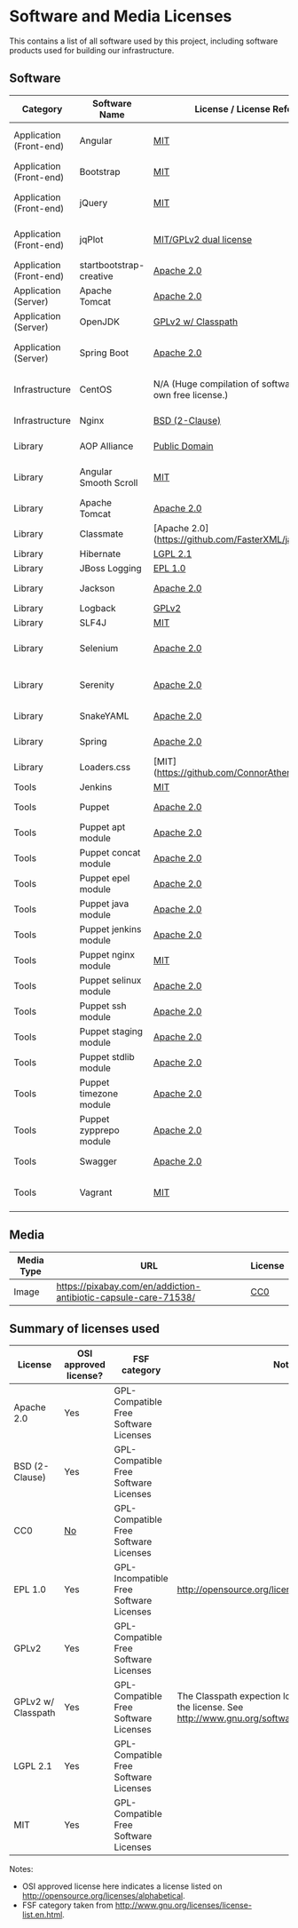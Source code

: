 # Software and Media Licenses

This contains a list of all software used by this project,
including software products used for building our infrastructure.

## Software

| Category                | Software Name           | License / License Reference                                                                                   | Purpose                        |
|-------------------------|-------------------------|---------------------------------------------------------------------------------------------------------------|--------------------------------|
| Application (Front-end) | Angular                 | [MIT](https://github.com/angular/angular.js/blob/master/LICENSE)                                              | Front-end MVC framework        |
| Application (Front-end) | Bootstrap               | [MIT](https://github.com/twbs/bootstrap/blob/master/LICENSE)                                                  | CSS theming framework          |
| Application (Front-end) | jQuery                  | [MIT](https://jquery.org/license/)                                                                            | Front-end JavaScript framework |
| Application (Front-end) | jqPlot                  | [MIT/GPLv2 dual license](http://www.jqplot.com/info.php)                                                      | JavaScript graphing framework  |
| Application (Front-end) | startbootstrap-creative | [Apache 2.0](https://github.com/IronSummitMedia/startbootstrap-creative/blob/gh-pages/LICENSE)                | Boostrap CSS starter theme     |
| Application (Server)    | Apache Tomcat           | [Apache 2.0](http://tomcat.apache.org/legal.html)                                                             | Application server             |
| Application (Server)    | OpenJDK                 | [GPLv2 w/ Classpath](http://openjdk.java.net/legal/gplv2+ce.html)                                             | Development language           |
| Application (Server)    | Spring Boot             | [Apache 2.0](http://www.springframework.net/license.html)                                                     | Base application framework     |
| Infrastructure          | CentOS                  | N/A (Huge compilation of software each with its own free license.)                                            | Server Operating System        |
| Infrastructure          | Nginx                   | [BSD (2-Clause)](http://nginx.org/LICENSE)                                                                    | Reverse proxy server           |
| Library                 | AOP Alliance            | [Public Domain](http://aopalliance.sourceforge.net/)                                                          | Aspect Programming             |
| Library                 | Angular Smooth Scroll   | [MIT](https://github.com/d-oliveros/ngSmoothScroll)                                                           | Angular smooth scrolling       |
| Library                 | Apache Tomcat           | [Apache 2.0](http://tomcat.apache.org/legal.html)                                                             | Server Environment             |
| Library                 | Classmate               | [Apache 2.0] (https://github.com/FasterXML/java-classmate)                                                    | XML Processing                 |
| Library                 | Hibernate               | [LGPL 2.1](http://hibernate.org/community/license/)                                                           | Data Access                    |
| Library                 | JBoss Logging           | [EPL 1.0](http://www.redhat.com/f/pdf/licenses/GLOBAL_EULA_JBoss_English_20101110.pdf)                        | Logging                        |
| Library                 | Jackson                 | [Apache 2.0](http://wiki.fasterxml.com/JacksonLicensing)                                                      | text/json Processing           |
| Library                 | Logback                 | [GPLv2](http://logback.qos.ch/)                                                                               | Logging                        |
| Library                 | SLF4J                   | [MIT](http://www.slf4j.org/license.html)                                                                      | Logging                        |
| Library                 | Selenium                | [Apache 2.0](http://www.seleniumhq.org/about/license.jsp)                                                     | Browser automation tool        |
| Library                 | Serenity                | [Apache 2.0](https://github.com/serenity-bdd/serenity-core/blob/master/licence.txt)                           | Selenium testing framework     |
| Library                 | SnakeYAML               | [Apache 2.0](https://bitbucket.org/asomov/snakeyaml/src/6e0ef5869fb9790111d48158dc437526c770d6aa/LICENSE.txt) | text/YAML Processing           |
| Library                 | Spring                  | [Apache 2.0](http://spring.io/)                                                                               | Java Programming               |
| Library				  | Loaders.css				| [MIT] (https://github.com/ConnorAtherton/loaders.css) 										 				| Loading animation			 	 |
| Tools                   | Jenkins                 | [MIT](https://jenkins-ci.org/mit-license)                                                                     | Build server                   |
| Tools                   | Puppet                  | [Apache 2.0](https://puppetlabs.com/apache)                                                                   | Configuration Management       |
| Tools                   | Puppet apt module       | [Apache 2.0](https://forge.puppetlabs.com/puppetlabs/apt/license)                                             | Configuration Management       |
| Tools                   | Puppet concat module    | [Apache 2.0](https://forge.puppetlabs.com/puppetlabs/concat/license)                                          | Configuration Management       |
| Tools                   | Puppet epel module      | [Apache 2.0](https://forge.puppetlabs.com/stahnma/epel/license)                                               | Configuration Management       |
| Tools                   | Puppet java module      | [Apache 2.0](https://forge.puppetlabs.com/puppetlabs/java/license)                                            | Configuration Management       |
| Tools                   | Puppet jenkins module   | [Apache 2.0](https://forge.puppetlabs.com/rtyler/jenkins/license)                                             | Configuration Management       |
| Tools                   | Puppet nginx module     | [MIT](https://github.com/jfryman/puppet-nginx/blob/master/LICENSE.md)                                         | Configuration Management       |
| Tools                   | Puppet selinux module   | [Apache 2.0](https://github.com/jfryman/puppet-selinux/blob/master/metadata.json)                             | Configuration Management       |
| Tools                   | Puppet ssh module       | [Apache 2.0](https://forge.puppetlabs.com/saz/ssh/license)                                                    | Configuration Management       |
| Tools                   | Puppet staging module   | [Apache 2.0](https://forge.puppetlabs.com/nanliu/staging/license)                                             | Configuration Management       |
| Tools                   | Puppet stdlib module    | [Apache 2.0](https://forge.puppetlabs.com/puppetlabs/stdlib/license)                                          | Configuration Management       |
| Tools                   | Puppet timezone module  | [Apache 2.0](https://forge.puppetlabs.com/saz/timezone/license)                                               | Configuration Management       |
| Tools                   | Puppet zypprepo module  | [Apache 2.0](https://forge.puppetlabs.com/darin/zypprepo)                                                     | Configuration Management       |
| Tools                   | Swagger                 | [Apache 2.0](https://github.com/swagger-api/swagger-ui/blob/master/LICENSE)                                   | REST API Documentation         |
| Tools                   | Vagrant                 | [MIT](https://github.com/mitchellh/vagrant/blob/master/LICENSE)                                               | Local development testing      |

## Media

| Media Type | URL                                                             | License                                      |
|------------|-----------------------------------------------------------------|----------------------------------------------|
| Image      | https://pixabay.com/en/addiction-antibiotic-capsule-care-71538/ | [CC0](https://pixabay.com/en/service/terms/) |

## Summary of licenses used

| License            | OSI approved license?                   | FSF category                            | Notes                                                                                                                   |
|--------------------|-----------------------------------------|-----------------------------------------|-------------------------------------------------------------------------------------------------------------------------|
| Apache 2.0         | Yes                                     | GPL-Compatible Free Software Licenses   |                                                                                                                         |
| BSD (2-Clause)     | Yes                                     | GPL-Compatible Free Software Licenses   |                                                                                                                         |
| CC0                | [No](http://opensource.org/faq#cc-zero) | GPL-Compatible Free Software Licenses   |                                                                                                                         |
| EPL 1.0            | Yes                                     | GPL-Incompatible Free Software Licenses | http://opensource.org/licenses/EPL-1.0                                                                                  |
| GPLv2              | Yes                                     | GPL-Compatible Free Software Licenses   |                                                                                                                         |
| GPLv2 w/ Classpath | Yes                                     | GPL-Compatible Free Software Licenses   | The Classpath expection loosens certain portions of the license. See http://www.gnu.org/software/classpath/license.html |
| LGPL 2.1           | Yes                                     | GPL-Compatible Free Software Licenses   |                                                                                                                         |
| MIT                | Yes                                     | GPL-Compatible Free Software Licenses   |                                                                                                                         |

Notes:
* OSI approved license here indicates a license listed on http://opensource.org/licenses/alphabetical.
* FSF category taken from http://www.gnu.org/licenses/license-list.en.html.
